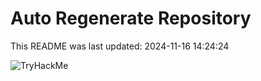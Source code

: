 # Auto Regenerate Repository

This README was last updated: 2024-11-16 14:24:24

 ![TryHackMe](https://tryhackme.com/badge/533634)
